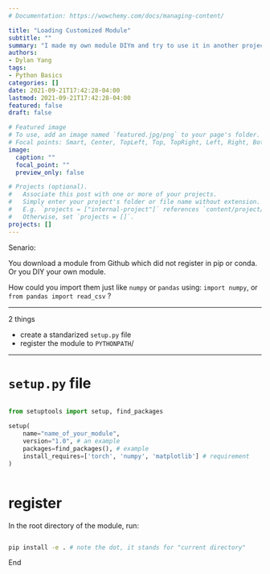 ```yaml
---
# Documentation: https://wowchemy.com/docs/managing-content/

title: "Loading Customized Module"
subtitle: ""
summary: "I made my own module DIYm and try to use it in another project"
authors: 
- Dylan Yang
tags: 
- Python Basics
categories: []
date: 2021-09-21T17:42:28-04:00
lastmod: 2021-09-21T17:42:28-04:00
featured: false
draft: false

# Featured image
# To use, add an image named `featured.jpg/png` to your page's folder.
# Focal points: Smart, Center, TopLeft, Top, TopRight, Left, Right, BottomLeft, Bottom, BottomRight.
image:
  caption: ""
  focal_point: ""
  preview_only: false

# Projects (optional).
#   Associate this post with one or more of your projects.
#   Simply enter your project's folder or file name without extension.
#   E.g. `projects = ["internal-project"]` references `content/project/deep-learning/index.md`.
#   Otherwise, set `projects = []`.
projects: []
---
```


Senario:

You download a module from Github which did not register in pip or conda. Or you DIY your own module.

How could you import them just like `numpy` or `pandas` using: `import numpy`, or `from pandas import read_csv` ?

---

2 things
- create a standarized `setup.py` file 
- register the module to `PYTHONPATH`/



---

# `setup.py` file 

```python

from setuptools import setup, find_packages

setup(
    name="name_of_your_module",
    version="1.0", # an example
    packages=find_packages(), # example
    install_requires=['torch', 'numpy', 'matplotlib'] # requirement
)



```

# register

In the root directory of the module, run:

```bash

pip install -e . # note the dot, it stands for "current directory"

```


End